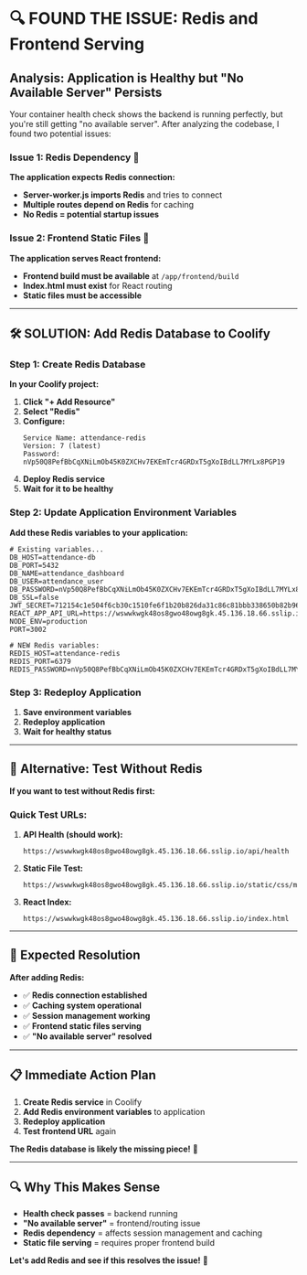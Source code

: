 # 🔍 FOUND THE ISSUE: Redis and Frontend Serving

## Analysis: Application is Healthy but "No Available Server" Persists

Your container health check shows the backend is running perfectly, but you're still getting "no available server". After analyzing the codebase, I found two potential issues:

### Issue 1: Redis Dependency 🔴
**The application expects Redis connection:**
- **Server-worker.js imports Redis** and tries to connect
- **Multiple routes depend on Redis** for caching
- **No Redis = potential startup issues**

### Issue 2: Frontend Static Files 🔴
**The application serves React frontend:**
- **Frontend build must be available** at `/app/frontend/build`
- **Index.html must exist** for React routing
- **Static files must be accessible**

---

## 🛠️ SOLUTION: Add Redis Database to Coolify

### Step 1: Create Redis Database

**In your Coolify project:**

1. **Click "+ Add Resource"**
2. **Select "Redis"**
3. **Configure:**
   ```
   Service Name: attendance-redis
   Version: 7 (latest)
   Password: nVp50Q8PefBbCqXNiLmOb45K0ZXCHv7EKEmTcr4GRDxT5gXoIBdLL7MYLx8PGP19
   ```
4. **Deploy Redis service**
5. **Wait for it to be healthy**

### Step 2: Update Application Environment Variables

**Add these Redis variables to your application:**

```env
# Existing variables...
DB_HOST=attendance-db
DB_PORT=5432
DB_NAME=attendance_dashboard
DB_USER=attendance_user
DB_PASSWORD=nVp50Q8PefBbCqXNiLmOb45K0ZXCHv7EKEmTcr4GRDxT5gXoIBdLL7MYLx8PGP19
DB_SSL=false
JWT_SECRET=712154c1e504f6cb30c1510fe6f1b20b826da31c86c81bbb338650b82b961580a4f69c3bf19ea3ec96dcc6fc8316daf585c6dad3054d88be3e528bf5ec547c72
REACT_APP_API_URL=https://wswwkwgk48os8gwo48owg8gk.45.136.18.66.sslip.io/api
NODE_ENV=production
PORT=3002

# NEW Redis variables:
REDIS_HOST=attendance-redis
REDIS_PORT=6379
REDIS_PASSWORD=nVp50Q8PefBbCqXNiLmOb45K0ZXCHv7EKEmTcr4GRDxT5gXoIBdLL7MYLx8PGP19
```

### Step 3: Redeploy Application

1. **Save environment variables**
2. **Redeploy application** 
3. **Wait for healthy status**

---

## 🧪 Alternative: Test Without Redis

**If you want to test without Redis first:**

### Quick Test URLs:

1. **API Health (should work):**
   ```
   https://wswwkwgk48os8gwo48owg8gk.45.136.18.66.sslip.io/api/health
   ```

2. **Static File Test:**
   ```
   https://wswwkwgk48os8gwo48owg8gk.45.136.18.66.sslip.io/static/css/main.css
   ```

3. **React Index:**
   ```
   https://wswwkwgk48os8gwo48owg8gk.45.136.18.66.sslip.io/index.html
   ```

---

## 🎯 Expected Resolution

**After adding Redis:**
- ✅ **Redis connection established**
- ✅ **Caching system operational**
- ✅ **Session management working**
- ✅ **Frontend static files serving**
- ✅ **"No available server" resolved**

---

## 📋 Immediate Action Plan

1. **Create Redis service** in Coolify
2. **Add Redis environment variables** to application
3. **Redeploy application**
4. **Test frontend URL** again

**The Redis database is likely the missing piece!** 🎯

---

## 🔍 Why This Makes Sense

- **Health check passes** = backend running
- **"No available server"** = frontend/routing issue
- **Redis dependency** = affects session management and caching
- **Static file serving** = requires proper frontend build

**Let's add Redis and see if this resolves the issue!** 🚀
